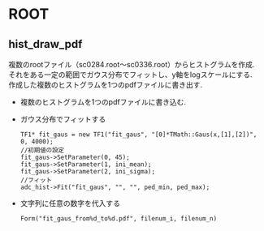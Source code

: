 # ROOT
## hist_draw_pdf
  複数のrootファイル（sc0284.root〜sc0336.root）からヒストグラムを作成.<br>
  それをある一定の範囲でガウス分布でフィットし、y軸をlogスケールにする.<br>
  作成した複数のヒストグラムを1つのpdfファイルに書き出す.
  
  - 複数のヒストグラムを1つのpdfファイルに書き込む.
  - ガウス分布でフィットする
    ```
    TF1* fit_gaus = new TF1("fit_gaus", "[0]*TMath::Gaus(x,[1],[2])", 0, 4000);
    //初期値の設定
    fit_gaus->SetParameter(0, 45);
    fit_gaus->SetParameter(1, ini_mean);
    fit_gaus->SetParameter(2, ini_sigma);
    //フィット
    adc_hist->Fit("fit_gaus", "", "", ped_min, ped_max);
    ```
    
  - 文字列に任意の数字を代入する
    ```
    Form("fit_gaus_from%d_to%d.pdf", filenum_i, filenum_n)
    ```
    

  
